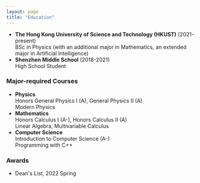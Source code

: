 ```yaml
---
layout: page
title: "Education"
---
```


* **The Hong Kong University of Science and Technology (HKUST)** (2021-present)  
  BSc in Physics (with an additional major in Mathematics, an extended major in Artificial Intelligence)
* **Shenzhen Middle School** (2018-2021)  
  High School Student
  
### Major-required Courses
* **Physics**  
  Honors General Physics I (A), General Physics II (A)  
  Modern Physics  
* **Mathematics**  
  Honors Calculus I (A-), Honors Calculus II (A)  
  Linear Algebra, Multivariable Calculus  
* **Computer Science**  
  Introduction to Computer Science (A-)  
  Programming with C++   
 
 ### Awards
 * Dean's List, 2022 Spring  
